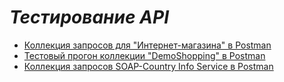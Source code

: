 # ___Тестирование API___
* [Коллекция запросов для "Интернет-магазина" в Postman](https://www.postman.com/keneshova14/workspace/my-workspace/collection/35101960-66b7de3e-0e0e-42f2-96d9-789250cb56b3?action=share&creator=35101960&active-environment=35101960-2f109237-023c-4584-a012-a810dea94a94)
* [Тестовый прогон коллекции "DemoShopping" в Postman](https://github.com/keneshova14/api/blob/main/DemoShopping.postman_test_run_Zhanara_Keneshova)
* [Коллекция запросов SOAP-Country Info Service в Postman](https://www.postman.com/keneshova14/workspace/my-workspace/collection/35101960-9866d359-43fa-413a-8185-5ce1adc341f4?action=share&creator=35101960&active-environment=35101960-2f109237-023c-4584-a012-a810dea94a94)

